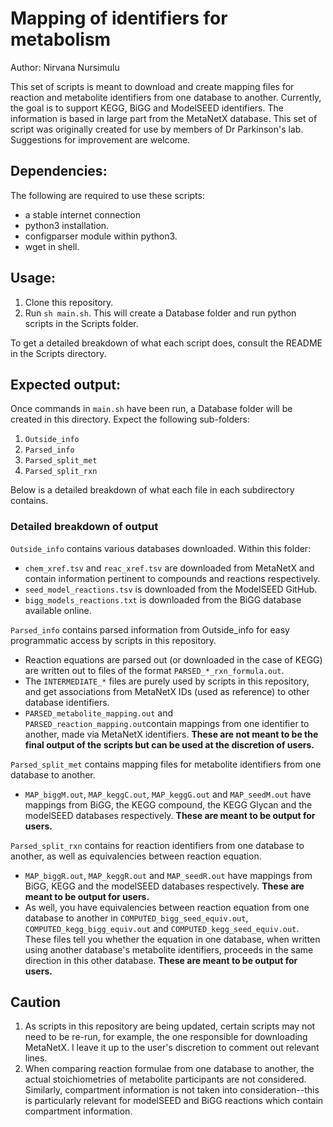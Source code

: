 # Mapping of identifiers for metabolism

Author: Nirvana Nursimulu

This set of scripts is meant to download and create mapping files for reaction and metabolite identifiers from one database to another.  Currently, the goal is to support KEGG, BiGG and ModelSEED identifiers.  The information is based in large part from the MetaNetX database.  This set of script was originally created for use by members of Dr Parkinson's lab. Suggestions for improvement are welcome.

## Dependencies:
The following are required to use these scripts:
* a stable internet connection
* python3 installation.
* configparser module within python3.
* wget in shell.

## Usage:
1. Clone this repository.
2. Run ``sh main.sh``.  This will create a Database folder and run python scripts in the Scripts folder.

To get a detailed breakdown of what each script does, consult the README in the Scripts directory.

## Expected output:
Once commands in ``main.sh`` have been run, a Database folder will be created in this directory.  Expect the following sub-folders:
1. ``Outside_info``
2. ``Parsed_info``
3. ``Parsed_split_met``
4. ``Parsed_split_rxn``

Below is a detailed breakdown of what each file in each subdirectory contains.

### Detailed breakdown of output

``Outside_info`` contains various databases downloaded.  Within this folder:
* ``chem_xref.tsv`` and ``reac_xref.tsv`` are downloaded from MetaNetX and contain information pertinent to compounds and reactions respectively.
* ``seed_model_reactions.tsv`` is downloaded from the ModelSEED GitHub.
* ``bigg_models_reactions.txt`` is downloaded from the BiGG database available online.

``Parsed_info`` contains parsed information from Outside_info for easy programmatic access by scripts in this repository.
* Reaction equations are parsed out (or downloaded in the case of KEGG) are written out to files of the format ``PARSED_*_rxn_formula.out``.
* The ``INTERMEDIATE_*`` files are purely used by scripts in this repository, and get associations from MetaNetX IDs (used as reference) to other database identifiers.
* ``PARSED_metabolite_mapping.out`` and ``PARSED_reaction_mapping.out``contain mappings from one identifier to another, made via MetaNetX identifiers.  **These are not meant to be the final output of the scripts but can be used at the discretion of users.**

``Parsed_split_met`` contains mapping files for metabolite identifiers from one database to another.
* ``MAP_biggM.out``, ``MAP_keggC.out``, ``MAP_keggG.out`` and ``MAP_seedM.out`` have mappings from BiGG, the KEGG compound, the KEGG Glycan and the modelSEED databases respectively.  **These are meant to be output for users.**

``Parsed_split_rxn`` contains for reaction identifiers from one database to another, as well as equivalencies between reaction equation.
* ``MAP_biggR.out``, ``MAP_keggR.out`` and ``MAP_seedR.out`` have mappings from BiGG, KEGG and the modelSEED databases respectively. **These are meant to be output for users.**
* As well, you have equivalencies between reaction equation from one database to another in ``COMPUTED_bigg_seed_equiv.out``, ``COMPUTED_kegg_bigg_equiv.out`` and ``COMPUTED_kegg_seed_equiv.out``.  These files tell you whether the equation in one database, when written using another database's metabolite identifiers, proceeds in the same direction in this other database.  **These are meant to be output for users.**

## Caution
1. As scripts in this repository are being updated, certain scripts may not need to be re-run, for example, the one responsible for downloading MetaNetX.  I leave it up to the user's discretion to comment out relevant lines.
2. When comparing reaction formulae from one database to another, the actual stoichiometries of metabolite participants are not considered.  Similarly, compartment information is not taken into consideration--this is particularly relevant for modelSEED and BiGG reactions which contain compartment information. 
